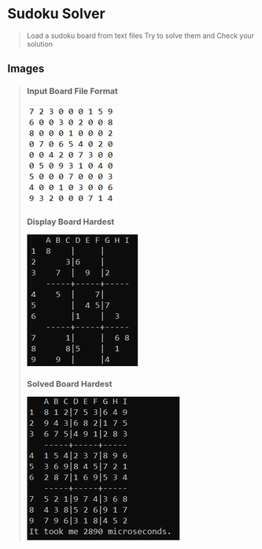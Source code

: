 # Sudoku Solver

> Load a sudoku board from text files
> Try to solve them and
> Check your solution

## Images

> ### Input Board File Format
>
> ![TxT File Board](./images/txtfileboard.jpg)
>
> ### Display Board Hardest
>
> ![TxT File Board](./images/displayboardloaded.jpg)
>
> ### Solved Board Hardest
>
> ![TxT File Board](./images/displayboardsolved.jpg)
